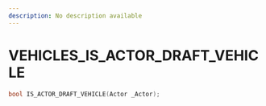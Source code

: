 ```yaml
---
description: No description available 
---
```


# VEHICLES\_IS_ACTOR_DRAFT_VEHICLE

```cpp
bool IS_ACTOR_DRAFT_VEHICLE(Actor _Actor);
```